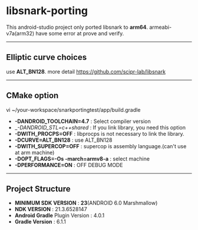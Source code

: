 # libsnark-porting
This android-studio project only ported libsnark to __arm64__.
armeabi-v7a(arm32) have some error at prove and verify.

--------------------------------------------------------------------------------
Elliptic curve choices
--------------------------------------------------------------------------------
use __ALT_BN128__. more detail https://github.com/scipr-lab/libsnark

--------------------------------------------------------------------------------
CMake option
--------------------------------------------------------------------------------
vi ~/your-workspace/snarkportingtest/app/build.gradle


-   __-DANDROID_TOOLCHAIN=4.7__ : Select compiler version
-   __-DANDROID_STL=c++_shared__ : If you link library, you need this option
-   __-DWITH_PROCPS=OFF__ : libprocps is not necessary to link the library. 
-   __-DCURVE=ALT_BN128__ : use ALT_BN128
-   __-DWITH_SUPERCOP=OFF__ : supercop is assembly language.(can't use at arm machine)
-   __-DOPT_FLAGS=-Os -march=armv8-a__ : select machine
-   __-DPERFORMANCE=ON__ : OFF DEBUG MODE

--------------------------------------------------------------------------------
Project Structure
--------------------------------------------------------------------------------
-   __MINIMUM SDK VERSION__ : __23__(ANDROID 6.0 Marshmallow)
-   __NDK VERSION__ : 21.3.6528147
-   __Android Gradle__ Plugin Version : 4.0.1
-   __Gradle Version__ : 6.1.1
